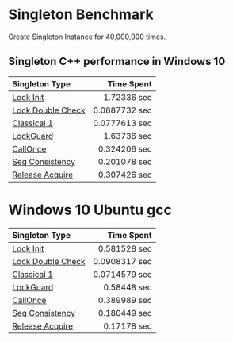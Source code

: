 # Singleton Benchmark
Create Singleton Instance for 40,000,000 times.
## Singleton C++ performance in Windows 10


|Singleton Type    |  Time Spent   |
|:---              |---:           |
| [Lock Init](https://github.com/Dai0526/Algorithm/blob/master/DesignPattern/Singleton/src/SingletonLock.h)        |    1.72336 sec|
| [Lock Double Check](https://github.com/Dai0526/Algorithm/blob/master/DesignPattern/Singleton/src/SingletonDoubleLock.h)|  0.0887732 sec|
| [Classical 1](https://github.com/Dai0526/Algorithm/blob/master/DesignPattern/Singleton/src/SingletonClassical.h)      |  0.0777613 sec|
| [LockGuard](https://github.com/Dai0526/Algorithm/blob/master/DesignPattern/Singleton/src/SingletonLockGuard.h)       |    1.63736 sec|
| [CallOnce](https://github.com/Dai0526/Algorithm/blob/master/DesignPattern/Singleton/src/SingletonCallOnceSafe.h)        |   0.324206 sec|
| [Seq Consistency](https://github.com/Dai0526/Algorithm/blob/master/DesignPattern/Singleton/src/SingletonSeqConsistency.h)  |   0.201078 sec|
| [Release Acquire](https://github.com/Dai0526/Algorithm/blob/master/DesignPattern/Singleton/src/SingletonAcqRel.h)  |   0.307426 sec|


# Windows 10 Ubuntu gcc

|Singleton Type    |  Time Spent   |
|:---              |---:           |
| [Lock Init](https://github.com/Dai0526/Algorithm/blob/master/DesignPattern/Singleton/src/SingletonLock.h)        |    0.581528 sec|
| [Lock Double Check](https://github.com/Dai0526/Algorithm/blob/master/DesignPattern/Singleton/src/SingletonDoubleLock.h)|  0.0908317 sec|
| [Classical 1](https://github.com/Dai0526/Algorithm/blob/master/DesignPattern/Singleton/src/SingletonClassical.h)      |  0.0714579 sec|
| [LockGuard](https://github.com/Dai0526/Algorithm/blob/master/DesignPattern/Singleton/src/SingletonLockGuard.h)       |    0.58448 sec|
| [CallOnce](https://github.com/Dai0526/Algorithm/blob/master/DesignPattern/Singleton/src/SingletonCallOnceSafe.h)        |   0.389989 sec|
| [Seq Consistency](https://github.com/Dai0526/Algorithm/blob/master/DesignPattern/Singleton/src/SingletonSeqConsistency.h)  |   0.180449 sec|
| [Release Acquire](https://github.com/Dai0526/Algorithm/blob/master/DesignPattern/Singleton/src/SingletonAcqRel.h)  |   0.17178 sec|